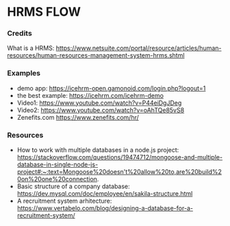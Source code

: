 # HRMS FLOW

### Credits
What is a HRMS: https://www.netsuite.com/portal/resource/articles/human-resources/human-resources-management-system-hrms.shtml


### Examples
* demo app: https://icehrm-open.gamonoid.com/login.php?logout=1
* the best example: https://icehrm.com/icehrm-demo
* Video1: https://www.youtube.com/watch?v=P44eiDgJDeg
* Video2: https://www.youtube.com/watch?v=oAhTQe85vS8
* Zenefits.com https://www.zenefits.com/hr/

### Resources
* How to work with multiple databases in a node.js project: https://stackoverflow.com/questions/19474712/mongoose-and-multiple-database-in-single-node-js-project#:~:text=Mongoose%20doesn't%20allow%20to,are%20build%20on%20one%20connection.
* Basic structure of a company database: https://dev.mysql.com/doc/employee/en/sakila-structure.html
* A recruitment system arhitecture: https://www.vertabelo.com/blog/designing-a-database-for-a-recruitment-system/